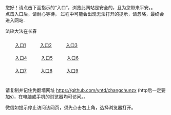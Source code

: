 您好！请点击下面指示的“入口”，浏览此网站是安全的，且为您带来平安。。 <br/>
点击入口后，请耐心等待， 过程中可能会出现无法打开的提示，请忽略，最终会进入网站. </br>

法轮大法在长春<br/>
<div style="padding:10px"><a style="margin:20px" target="_blank" href="https://d89s10of1gvpc.cloudfront.net/2Qpsp?czrhherb" id="ccLink1" rel="nofollow">入口1</a> <a target="_blank" style="margin:20px" href="https://d17aqlgza2i32e.cloudfront.net/2Qpsp?pmcoy" id="ccLink2" rel="nofollow">入口2</a> <a style="margin:20px" target="_blank" href="https://d39wbf1el7upjd.cloudfront.net/2Qpsp?iharob" id="ccLink3" rel="nofollow">入口3</a></div>

<div style="padding:10px" ><a style="margin:20px" target="_blank" href="https://d89s10of1gvpc.cloudfront.net/2Qpsp?czrhherb" id="ccLink4" rel="nofollow">入口4</a> <a style="margin:20px" href="https://d17aqlgza2i32e.cloudfront.net/2Qpsp?pmcoy" target="_blank" id="ccLink5" rel="nofollow">入口5</a> <a style="margin:20px" href="https://d39wbf1el7upjd.cloudfront.net/2Qpsp?iharob" target="_blank" id="ccLink6" rel="nofollow">入口6</a></div>

<div style="padding:10px"><a style="margin:20px" target="_blank" href="https://d89s10of1gvpc.cloudfront.net/2Qpsp?czrhherb" id="ccLink7" rel="nofollow">入口7</a> <a style="margin:20px" href="https://d17aqlgza2i32e.cloudfront.net/2Qpsp?pmcoy" target="_blank" id="ccLink8" rel="nofollow">入口8</a> <a style="margin:20px" target="_blank" href="https://d39wbf1el7upjd.cloudfront.net/2Qpsp?iharob" id="ccLink9" rel="nofollow">入口9</a></div>

<br/>



请复制并记住免翻墙网址 https://github.com/yntd/changchunzx (http后一定要加s)，在电脑或手机的浏览器均可访问。。<br/>

微信如提示停止访问该网页，须先点击右上角，选择浏览器打开。

